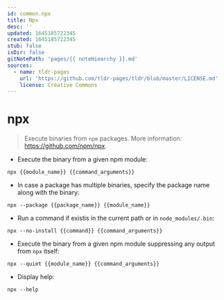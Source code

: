 ```yaml
---
id: common.npx
title: Npx
desc: ''
updated: 1645185722345
created: 1645185722345
stub: false
isDir: false
gitNotePath: 'pages/{{ noteHiearchy }}.md'
sources:
  - name: tldr-pages
    url: 'https://github.com/tldr-pages/tldr/blob/master/LICENSE.md'
    license: Creative Commons
---
```

# npx

> Execute binaries from `npm` packages.
> More information: <https://github.com/npm/npx>.

- Execute the binary from a given npm module:

`npx {{module_name}} {{command_arguments}}`

- In case a package has multiple binaries, specify the package name along with the binary:

`npx --package {{package_name}} {{module_name}}`

- Run a command if existis in the current path or in `node_modules/.bin`:

`npx --no-install {{command}} {{command_arguments}}`

- Execute the binary from a given npm module suppressing any output from `npx` itself:

`npx --quiet {{module_name}} {{command_arguments}}`

- Display help:

`npx --help`


